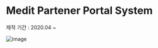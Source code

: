 # Medit Partener Portal System 

제작 기간 : 2020.04 ~



![image](https://user-images.githubusercontent.com/18201794/88038712-9472e980-cb81-11ea-83c7-b8c84dbfad22.png)
